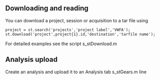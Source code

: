 ## Downloading and reading

You can download a project, session or acquisition to a tar file using

    project = st.search('projects','project label','VWFA');
    st.download('project',project{1}.id,'destination','tarfile name');

For detailed examples see the script s_stDownload.m

## Analysis upload

Create an analysis and upload it to an Analysis tab
s_stGears.m line
